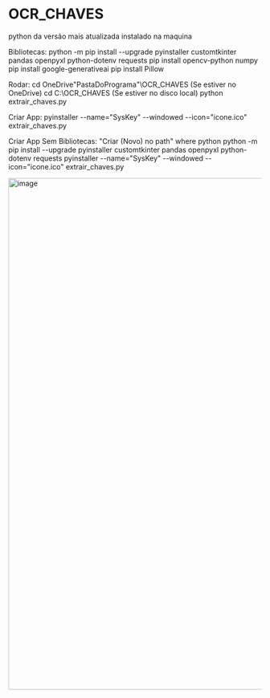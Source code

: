 # OCR_CHAVES
python da versão mais atualizada instalado na maquina

Bibliotecas:
python -m pip install --upgrade pyinstaller customtkinter pandas openpyxl python-dotenv requests
pip install opencv-python numpy
pip install google-generativeai
pip install Pillow

Rodar:
cd OneDrive\"PastaDoPrograma"\OCR_CHAVES (Se estiver no OneDrive)
cd C:\OCR_CHAVES (Se estiver no disco local)
python extrair_chaves.py

Criar App:
pyinstaller --name="SysKey" --windowed --icon="icone.ico" extrair_chaves.py

Criar App Sem Bibliotecas:
"Criar (Novo) no path"
where python
python -m pip install --upgrade pyinstaller customtkinter pandas openpyxl python-dotenv requests
pyinstaller --name="SysKey" --windowed --icon="icone.ico" extrair_chaves.py

<img width="1919" height="1019" alt="image" src="https://github.com/user-attachments/assets/079a5f8f-78c6-4704-9d2a-60d1c77d3393" />
